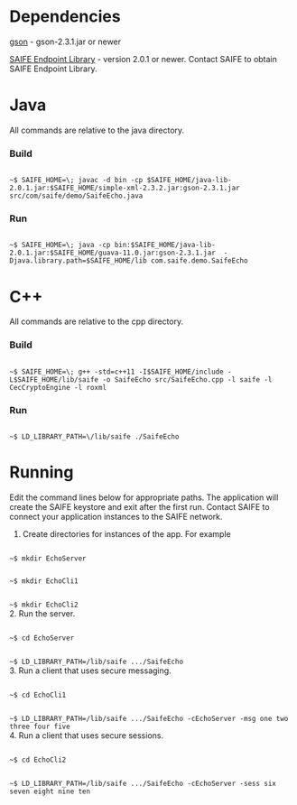 # Dependencies
[gson](https://github.com/google/gson) - gson-2.3.1.jar or newer

[SAIFE Endpoint Library](http://saifeinc.com/developers/libraries/) - version 2.0.1 or newer.  Contact SAIFE to obtain SAIFE Endpoint Library.

# Java 
All commands are relative to the java directory. 

### Build
<code>
~$ SAIFE_HOME=\<path to java lib\>; javac -d bin -cp $SAIFE_HOME/java-lib-2.0.1.jar:$SAIFE_HOME/simple-xml-2.3.2.jar:gson-2.3.1.jar src/com/saife/demo/SaifeEcho.java
</code>

### Run
<code>
~$ SAIFE_HOME=\<path to java lib\>; java -cp bin:$SAIFE_HOME/java-lib-2.0.1.jar:$SAIFE_HOME/guava-11.0.jar:gson-2.3.1.jar  -Djava.library.path=$SAIFE_HOME/lib com.saife.demo.SaifeEcho
</code>

# C++ 
All commands are relative to the cpp directory.

### Build
<code>
~$ SAIFE_HOME=\<path to cpp lib\>; g++ -std=c++11 -I$SAIFE_HOME/include -L$SAIFE_HOME/lib/saife -o SaifeEcho src/SaifeEcho.cpp -l saife -l CecCryptoEngine -l roxml
</code>

### Run
<code>
~$ LD_LIBRARY_PATH=\<path to cpp lib\>/lib/saife ./SaifeEcho
</code>

# Running
Edit the command lines below for appropriate paths.   The application will create the SAIFE keystore and exit after the first run. Contact SAIFE to connect your application instances to the SAIFE network.

1. Create directories for instances of the app. For example <p/>
<code>
~$ mkdir EchoServer <p/>
~$ mkdir EchoCli1 <p/>
~$ mkdir EchoCli2
</code>
2. Run the server.  <p/>
<code>
~$ cd EchoServer <p/>
~$ LD_LIBRARY_PATH=<path to cpp lib>/lib/saife .../SaifeEcho
</code>
3. Run a client that uses secure messaging. <p/>
<code>
~$ cd EchoCli1 <p/>
~$ LD_LIBRARY_PATH=<path to cpp lib>/lib/saife .../SaifeEcho -cEchoServer -msg one two three four five
</code>
4. Run a client that uses secure sessions. <p/>
<code>
~$ cd EchoCli2 <p/>
~$ LD_LIBRARY_PATH=<path to cpp lib>/lib/saife .../SaifeEcho -cEchoServer -sess six seven eight nine ten
</code>

